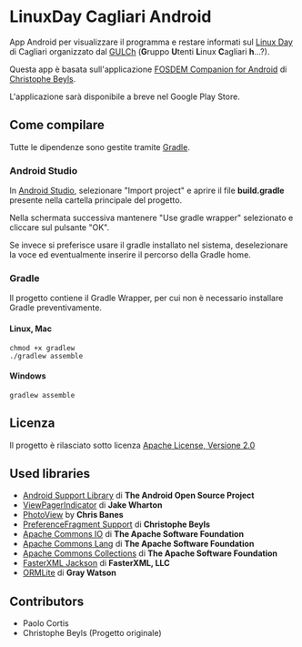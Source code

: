 # LinuxDay Cagliari Android

App Android per visualizzare il programma e restare informati sul [Linux Day](http://www.linuxday.it/) di Cagliari
organizzato dal [GULCh](http://www.gulch.it/) (**G**ruppo **U**tenti **L**inux **C**agliari **h**...?).

Questa app è basata sull'applicazione [FOSDEM Companion for Android](https://github.com/cbeyls/fosdem-companion-android) di [Christophe Beyls](https://github.com/cbeyls).

L'applicazione sarà disponibile a breve nel Google Play Store.

## Come compilare

Tutte le dipendenze sono gestite tramite [Gradle](http://www.gradle.org/).

### Android Studio

In [Android Studio](http://developer.android.com/sdk/installing/studio.html), selezionare "Import project" e aprire il file **build.gradle** presente nella cartella principale del progetto.

Nella schermata successiva mantenere "Use gradle wrapper" selezionato e cliccare sul pulsante "OK".

Se invece si preferisce usare il gradle installato nel sistema, deselezionare la voce ed eventualmente inserire il percorso della Gradle home.

### Gradle

Il progetto contiene il Gradle Wrapper, per cui non è necessario installare Gradle preventivamente.

#### Linux, Mac

```
chmod +x gradlew
./gradlew assemble
```

#### Windows

```
gradlew assemble
```

## Licenza

Il progetto è rilasciato sotto licenza [Apache License, Versione 2.0](http://www.apache.org/licenses/LICENSE-2.0)

## Used libraries

* [Android Support Library](http://developer.android.com/tools/support-library/) di **The Android Open Source Project**
* [ViewPagerIndicator](http://viewpagerindicator.com/) di **Jake Wharton**
* [PhotoView](https://github.com/chrisbanes/PhotoView) by **Chris Banes**
* [PreferenceFragment Support](https://gist.github.com/cbeyls/7475726) di **Christophe Beyls**
* [Apache Commons IO](http://commons.apache.org/proper/commons-io/) di **The Apache Software Foundation**
* [Apache Commons Lang](http://commons.apache.org/proper/commons-lang/) di **The Apache Software Foundation**
* [Apache Commons Collections](http://commons.apache.org/proper/commons-collections/) di **The Apache Software Foundation**
* [FasterXML Jackson](http://wiki.fasterxml.com/JacksonHome) di **FasterXML, LLC**
* [ORMLite](http://ormlite.com/) di **Gray Watson**

## Contributors

* Paolo Cortis
* Christophe Beyls (Progetto originale)
